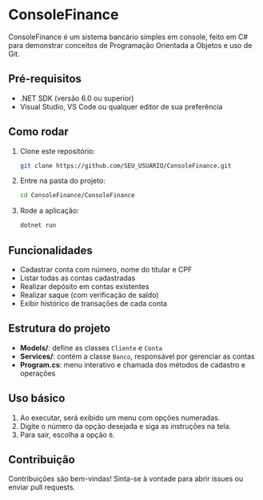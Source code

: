 # ConsoleFinance

ConsoleFinance é um sistema bancário simples em console, feito em C# para demonstrar conceitos de Programação Orientada a Objetos e uso de Git.

## Pré-requisitos

* .NET SDK (versão 6.0 ou superior)
* Visual Studio, VS Code ou qualquer editor de sua preferência

## Como rodar

1. Clone este repositório:

   ```bash
   git clone https://github.com/SEU_USUARIO/ConsoleFinance.git
   ```
2. Entre na pasta do projeto:

   ```bash
   cd ConsoleFinance/ConsoleFinance
   ```
3. Rode a aplicação:

   ```bash
   dotnet run
   ```

## Funcionalidades

* Cadastrar conta com número, nome do titular e CPF
* Listar todas as contas cadastradas
* Realizar depósito em contas existentes
* Realizar saque (com verificação de saldo)
* Exibir histórico de transações de cada conta

## Estrutura do projeto

* **Models/**: define as classes `Cliente` e `Conta`
* **Services/**: contém a classe `Banco`, responsável por gerenciar as contas
* **Program.cs**: menu interativo e chamada dos métodos de cadastro e operações

## Uso básico

1. Ao executar, será exibido um menu com opções numeradas.
2. Digite o número da opção desejada e siga as instruções na tela.
3. Para sair, escolha a opção `0`.

## Contribuição

Contribuições são bem-vindas! Sinta-se à vontade para abrir issues ou enviar pull requests.
